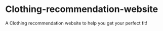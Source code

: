 # Clothing-recommendation-website
A Clothing recommendation website to help you get your perfect fit!
